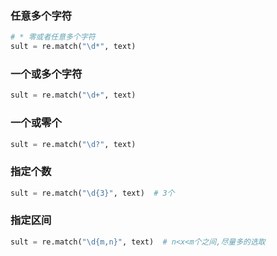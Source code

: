### 任意多个字符
```py
# * 零或者任意多个字符
sult = re.match("\d*", text)
```

### 一个或多个字符
```py
sult = re.match("\d+", text)
```

### 一个或零个
```py
sult = re.match("\d?", text)
```

### 指定个数
```py
sult = re.match("\d{3}", text)  # 3个
```

### 指定区间
```py
sult = re.match("\d{m,n}", text)  # n<x<m个之间,尽量多的选取
```